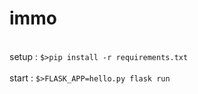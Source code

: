 # immo
</br>setup : ```$>pip install -r requirements.txt```
</br>
</br>start : ```$>FLASK_APP=hello.py flask run ```
